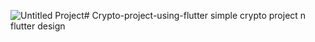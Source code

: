 ![Untitled Project](https://github.com/Mohamed-Abdirizak/Crypto-project-using-flutter/assets/63655278/da42dc50-124f-4728-926a-7bad7e9c573a)# Crypto-project-using-flutter
simple crypto project 
n flutter design
